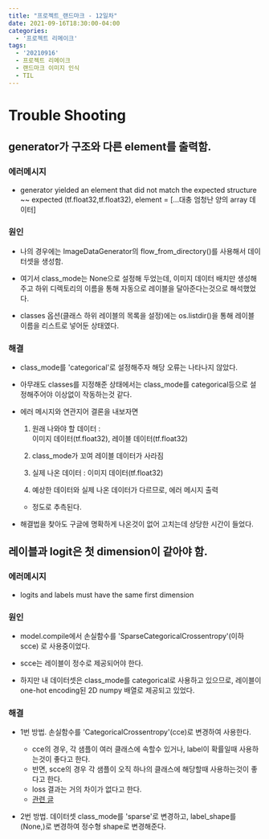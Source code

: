 ```yaml
---
title: "프로젝트_랜드마크 - 12일차"
date: 2021-09-16T18:30:00-04:00
categories:
  - '프로젝트 리메이크'
tags:
  - '20210916'
  - 프로젝트 리메이크
  - 랜드마크 이미지 인식
  - TIL
---
```



# Trouble Shooting

## generator가 구조와 다른 element를 출력함.
### 에러메시지
  * generator yielded an element that did not match the expected structure ~~ expected (tf.float32,tf.float32), element = [...대충 엄청난 양의 array 데이터]

### 원인
  * 나의 경우에는 ImageDataGenerator의 flow_from_directory()를 사용해서 데이터셋을 생성함.

  * 여기서 class_mode는 None으로 설정해 두었는데, 이미지 데이터 배치만 생성해주고 하위 디렉토리의 이름을 통해 자동으로 레이블을 달아준다는것으로 해석했었다.

  * classes 옵션(클래스 하위 레이블의 목록을 설정)에는 os.listdir()을 통해 레이블 이름을 리스트로 넣어둔 상태였다.

 ### 해결
  * class_mode를 'categorical'로 설정해주자 해당 오류는 나타나지 않았다.
  * 아무래도 classes를 지정해준 상태에서는 class_mode를 categorical등으로 설정해주어야 이상없이 작동하는것 같다.
  * 에러 메시지와 연관지어 결론을 내보자면

    1. 원래 나와야 할 데이터 :  
    이미지 데이터(tf.float32), 레이블 데이터(tf.float32)

    2. class_mode가 꼬여 레이블 데이터가 사라짐

    3. 실제 나온 데이터 : 이미지 데이터(tf.float32)
    
    4. 예상한 데이터와 실제 나온 데이터가 다르므로, 에러 메시지 출력

    * 정도로 추측된다.

  * 해결법을 찾아도 구글에 명확하게 나온것이 없어 고치는데 상당한 시간이 들었다.
  
## 레이블과 logit은 첫 dimension이 같아야 함.
### 에러메시지
* logits and labels must have the same first dimension

### 원인
* model.compile에서 손실함수를 'SparseCategoricalCrossentropy'(이하 scce)
로 사용중이었다.

* scce는 레이블이 정수로 제공되어야 한다.

* 하지만 내 데이터셋은 class_mode를 categorical로 사용하고 있으므로, 레이블이 one-hot encoding된 2D numpy 배열로 제공되고 있었다.

### 해결
* 1번 방법. 손실함수를 'CategoricalCrossentropy'(cce)로 변경하여 사용한다.
  * cce의 경우, 각 샘플이 여러 클래스에 속할수 있거나, label이 확률일때 사용하는것이 좋다고 한다.
  * 반면, scce의 경우 각 샘플이 오직 하나의 클래스에 해당할때 사용하는것이 좋다고 한다.
  * loss 결과는 거의 차이가 없다고 한다.
  * [관련 글](https://ahnjg.tistory.com/88)

* 2번 방법. 데이터셋 class_mode를 'sparse'로 변경하고, label_shape를 (None,)로 변경하여 정수형 shape로 변경해준다.